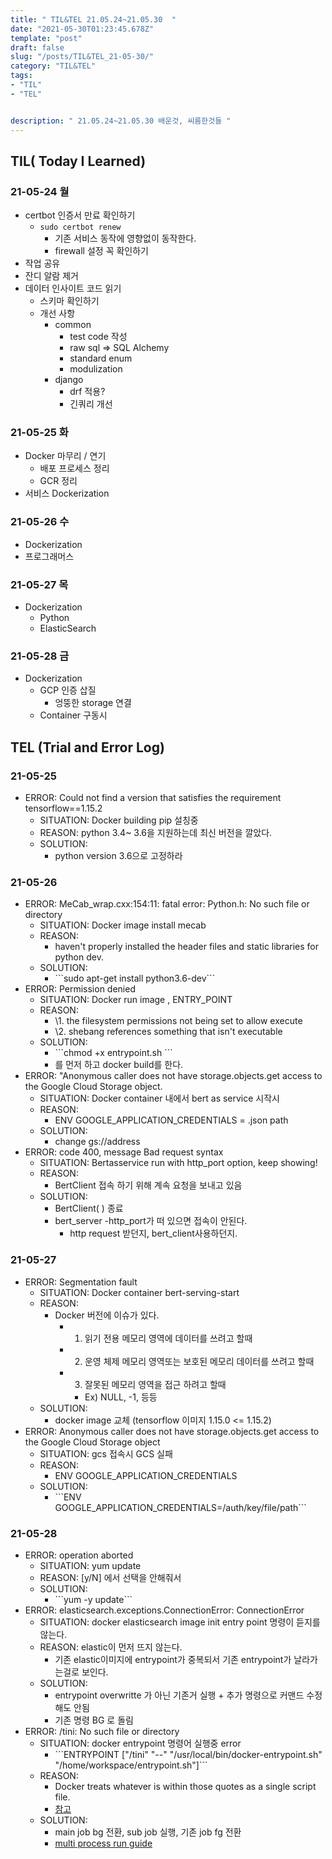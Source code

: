 ```yaml
---
title: " TIL&TEL 21.05.24~21.05.30  "
date: "2021-05-30T01:23:45.678Z"
template: "post"
draft: false
slug: "/posts/TIL&TEL_21-05-30/"
category: "TIL&TEL"
tags:
- "TIL"
- "TEL"


description: " 21.05.24~21.05.30 배운것, 씨름한것들 "
---
```


## TIL( Today I Learned)

### 21-05-24 월

-   certbot 인증서 만료 확인하기 
    -   `sudo certbot renew`
        -   기존 서비스 동작에 영향없이 동작한다.
        -   firewall 설정 꼭 확인하기
-   작업 공유
-   잔디 알람 제거
-   데이터 인사이트 코드 읽기
    -   스키마 확인하기
    -   개선 사항
        -   common
            -   test code 작성
            -   raw sql => SQL Alchemy
            -   standard enum
            -   modulization
        -   django
            -   drf 적용? 
            -   긴쿼리 개선

### 21-05-25 화

-   Docker 마무리 / 연기
    -   배포 프로세스 정리
    -   GCR 정리
-   서비스 Dockerization

### 21-05-26 수

-   Dockerization
-   프로그래머스

### 21-05-27 목

-   Dockerization
    -   Python
    -   ElasticSearch

### 21-05-28 금

-   Dockerization
    -   GCP 인증 삽질
        -   엉뚱한 storage 연결
    -   Container 구동시 

## TEL (Trial and Error Log)

### 21-05-25

-   ERROR: Could not find a version that satisfies the requirement tensorflow==1.15.2
    -   SITUATION: Docker building pip 설칭중
    -   REASON: python 3.4~ 3.6을 지원하는데 최신 버전을 깔았다.
    -   SOLUTION:
        -   python version 3.6으로 고정하라

### 21-05-26

-   ERROR: MeCab_wrap.cxx:154:11: fatal error: Python.h: No such file or directory
    -   SITUATION: Docker image install mecab 
    -   REASON: 
        -   haven't properly installed the header files and static libraries for python dev.
    -   SOLUTION:
        -   \```sudo apt-get install python3.6-dev```
-   ERROR: Permission denied
    -   SITUATION: Docker run image , ENTRY_POINT 
    -   REASON: 
        -   \1. the filesystem permissions not being set to allow execute
        -   \2. shebang references something that isn't executable
    -   SOLUTION:
        -   \```chmod +x entrypoint.sh ```
        -   를 먼저 하고 docker build를 한다.
-   ERROR: "Anonymous caller does not have storage.objects.get access to the Google Cloud Storage object.
    -   SITUATION: Docker container 내에서 bert as service 시작시
    -   REASON: 
        -   ENV GOOGLE_APPLICATION_CREDENTIALS = .json path
    -   SOLUTION:
        -   change gs://address
-   ERROR: code 400, message Bad request syntax
    -   SITUATION: Bertasservice run with  http_port option, keep showing!
    -   REASON:
        -   BertClient 접속 하기 위해 계속 요청을 보내고 있음
    -   SOLUTION:
        -   BertClient( ) 종료
        -   bert_server -http_port가 떠 있으면 접속이 안된다.
            -   http request 받던지, bert_client사용하던지.

### 21-05-27

-   ERROR: Segmentation fault
    -   SITUATION: Docker container bert-serving-start
    -   REASON:
        -   Docker 버전에 이슈가 있다.
            -   1) 읽기 전용 메모리 영역에 데이터를 쓰려고 할때
            -   2) 운영 체제 메모리 영역또는 보호된 메모리 데이터를 쓰려고 할때
            -   3) 잘못된 메모리 영역을 접근 하려고 할때
                -   Ex) NULL, -1, 등등
    -   SOLUTION:
        -   docker image 교체 (tensorflow 이미지 1.15.0 <= 1.15.2)
-   ERROR: Anonymous caller does not have storage.objects.get access to the Google Cloud Storage object
    -   SITUATION: gcs 접속시 GCS 실패
    -   REASON:
        -   ENV GOOGLE_APPLICATION_CREDENTIALS
    -   SOLUTION:
        -   \```ENV GOOGLE_APPLICATION_CREDENTIALS=/auth/key/file/path```

### 21-05-28

-   ERROR:  operation aborted
    -   SITUATION: yum update
    -   REASON: [y/N] 에서 선택을 안해줘서
    -   SOLUTION: 
        -   \```yum -y update```
-   ERROR: elasticsearch.exceptions.ConnectionError: ConnectionError
    -   SITUATION: docker elasticsearch image init entry point 명령이 듣지를 않는다.
    -   REASON: elastic이 먼저 뜨지 않는다.
        -   기존 elastic이미지에 entrypoint가 중복되서 기존 entrypoint가 날라가는걸로 보인다.
    -   SOLUTION:
        -   entrypoint overwritte 가 아닌 기존거 실행 + 추가 명령으로 커맨드 수정 해도 안됨
        -   기존 명령 BG 로 돌림
-   ERROR: /tini: No such file or directory
    -   SITUATION: docker entrypoint 명령어 실행중 error 
        -   \```ENTRYPOINT ["/tini" "--" "/usr/local/bin/docker-entrypoint.sh" "/home/workspace/entrypoint.sh"]```
    -   REASON: 
        -   Docker treats whatever is within those quotes as a single script file.
        -   [참고](https://stackoverflow.com/questions/41694329/docker-run-override-entrypoint-with-shell-script-which-accepts-arguments)
    -   SOLUTION:
        -   main job bg 전환, sub job 실행, 기존 job fg 전환
        -   [multi process run guide](https://docs.docker.com/config/containers/multi-service_container/)